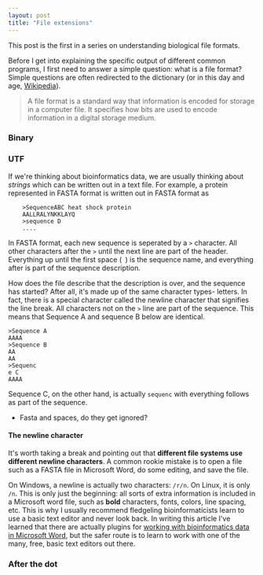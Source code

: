 ```yaml
---
layout: post
title: "File extensions"
---
```


This post is the first in a series on understanding biological file formats.

Before I get into explaining the specific output of different common programs, I first need to answer a simple question: what is a file format?  Simple questions are often redirected to the dictionary (or in this day and age, [Wikipedia](https://en.wikipedia.org/wiki/File_format)).

>A file format is a standard way that information is encoded for storage in a computer file. It specifies how bits are used to encode information in a digital storage medium.


### Binary



### UTF

If we're thinking about bioinformatics data, we are usually thinking about *strings* which can be written out in a text file.  For example, a protein represented in FASTA format is written out in FASTA format as  

```
	>SequenceABC heat shock protein
	AALLRALYNKKLAYQ
	>sequence D
	....
```
In FASTA format, each new sequence is seperated by a `>` character.  All other characters after the `>` until the next line are part of the header.  Everything up until the first space (` `) is the sequence name, and everything after is part of the sequence description.

How does the file describe that the description is over, and the sequence has started?  After all, it's made up of the same character types- letters.  In fact, there is a special character called the newline character that signifies the line break.  All characters not on the `>` line are part of the sequence.  This means that Sequence A and sequence B below are identical.

```
>Sequence A
AAAA
>Sequence B
AA
AA
>Sequenc
e C 
AAAA

``` 
Sequence C, on the other hand, is actually `sequenc` with everything follows as part of the sequence.

* Fasta and spaces, do they get ignored?

#### The newline character

It's worth taking a break and pointing out that **different file systems use different newline characters**.  A common rookie mistake is to open a file such as a FASTA file in Microsoft Word, do some editing, and save the file.

On Windows, a newline is actually two characters: `/r/n`.  On Linux, it is only `/n`.  This is only just the beginning: all sorts of extra information is included in a Microsoft word file, such as **bold** characters, fonts, colors, line spacing, etc.  This is why I usually recommend fledgeling bioinformaticists learn to use a basic text editor and never look back.  In writing this article I've learned that there are actually plugins for [working with bioinformatics data in Microsoft Word](https://bmcbioinformatics.biomedcentral.com/articles/10.1186/1471-2105-13-124), but the safer route is to learn to work with one of the many, free, basic text editors out there.


### After the dot



